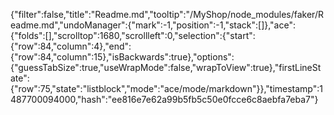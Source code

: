 {"filter":false,"title":"Readme.md","tooltip":"/MyShop/node_modules/faker/Readme.md","undoManager":{"mark":-1,"position":-1,"stack":[]},"ace":{"folds":[],"scrolltop":1680,"scrollleft":0,"selection":{"start":{"row":84,"column":4},"end":{"row":84,"column":15},"isBackwards":true},"options":{"guessTabSize":true,"useWrapMode":false,"wrapToView":true},"firstLineState":{"row":75,"state":"listblock","mode":"ace/mode/markdown"}},"timestamp":1487700094000,"hash":"ee816e7e62a99b5fb5c50e0fcce6c8aebfa7eba7"}